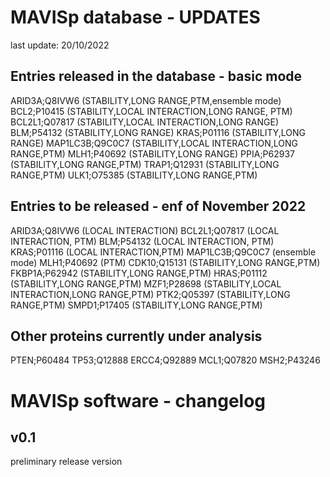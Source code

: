 # MAVISp database - UPDATES

last update: 20/10/2022

## Entries released in the database - basic mode

ARID3A;Q8IVW6   (STABILITY,LONG RANGE,PTM,ensemble mode)
BCL2;P10415	(STABILITY,LOCAL INTERACTION,LONG RANGE, PTM)
BCL2L1;Q07817   (STABILITY,LOCAL INTERACTION,LONG RANGE)
BLM;P54132	(STABILITY,LONG RANGE)
KRAS;P01116	(STABILITY,LONG RANGE)
MAP1LC3B;Q9C0C7	(STABILITY,LOCAL INTERACTION,LONG RANGE,PTM)
MLH1;P40692	(STABILITY,LONG RANGE)
PPIA;P62937	(STABILITY,LONG RANGE,PTM)
TRAP1;Q12931	(STABILITY,LONG RANGE,PTM)
ULK1;O75385	(STABILITY,LONG RANGE,PTM)

## Entries to be released - enf of November 2022

ARID3A;Q8IVW6   (LOCAL INTERACTION)
BCL2L1;Q07817   (LOCAL INTERACTION, PTM)
BLM;P54132      (LOCAL INTERACTION, PTM)
KRAS;P01116     (LOCAL INTERACTION,PTM)
MAP1LC3B;Q9C0C7 (ensemble mode)
MLH1;P40692     (PTM)
CDK10;Q15131    (STABILITY,LONG RANGE,PTM)
FKBP1A;P62942   (STABILITY,LONG RANGE,PTM)
HRAS;P01112     (STABILITY,LONG RANGE,PTM)
MZF1;P28698     (STABILITY,LOCAL INTERACTION,LONG RANGE,PTM)
PTK2;Q05397     (STABILITY,LONG RANGE,PTM)
SMPD1;P17405    (STABILITY,LONG RANGE,PTM)


## Other proteins currently under analysis

PTEN;P60484
TP53;Q12888
ERCC4;Q92889
MCL1;Q07820
MSH2;P43246

# MAVISp software - changelog

## v0.1
preliminary release version

